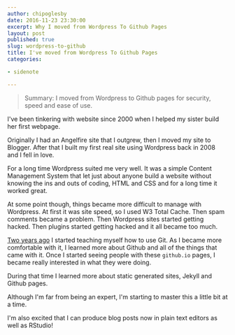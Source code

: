 ```yaml
---
author: chipoglesby
date: 2016-11-23 23:30:00
excerpt: Why I moved from Wordpress To Github Pages
layout: post
published: true
slug: wordpress-to-github
title: I've moved from Wordpress To Github Pages
categories:

- sidenote

---
```


> Summary: I moved from Wordpress to Github pages for security, speed and ease
> of use.

I've been tinkering with website since 2000 when I helped my sister build her
first webpage.

Originally I had an Angelfire site that I outgrew, then I moved my site to
Blogger. After that I built my first real site using Wordpress back in 2008
and I fell in love.

For a long time Wordpress suited me very well. It was a simple Content
Management System that let just about anyone build a website without knowing
the ins and outs of coding, HTML and CSS and for a long time it worked great.

At some point though, things became more difficult to manage with Wordpress.
At first it was site speed, so I used W3 Total Cache. Then spam comments became
a problem. Then Wordpress sites started getting hacked. Then plugins started
getting hacked and it all became too much.

[Two years ago](http://www.chipoglesby.com/2014/07/i-finally-git-it/) I started
teaching myself how to use Git. As I became more comfortable with it, I learned
more about Github and all of the things that came with it. Once I started seeing
people with these `github.io` pages, I became really interested in what they
were doing.

During that time I learned more about static generated sites, Jekyll and Github
pages.

Although I'm far from being an expert, I'm starting to master this a little
bit at a time.

I'm also excited that I can produce blog posts now in plain text editors as well
as RStudio!
